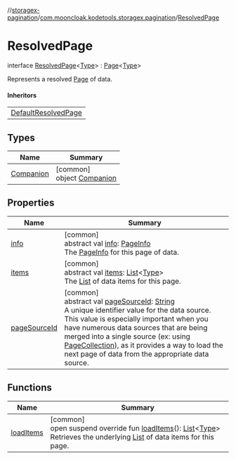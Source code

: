 //[storagex-pagination](../../../index.md)/[com.mooncloak.kodetools.storagex.pagination](../index.md)/[ResolvedPage](index.md)

# ResolvedPage

interface [ResolvedPage](index.md)&lt;[Type](index.md)&gt; : [Page](../-page/index.md)&lt;[Type](index.md)&gt; 

Represents a resolved [Page](../-page/index.md) of data.

#### Inheritors

| |
|---|
| [DefaultResolvedPage](../-default-resolved-page/index.md) |

## Types

| Name | Summary |
|---|---|
| [Companion](-companion/index.md) | [common]<br>object [Companion](-companion/index.md) |

## Properties

| Name | Summary |
|---|---|
| [info](info.md) | [common]<br>abstract val [info](info.md): [PageInfo](../-page-info/index.md)<br>The [PageInfo](../-page-info/index.md) for this page of data. |
| [items](items.md) | [common]<br>abstract val [items](items.md): [List](https://kotlinlang.org/api/latest/jvm/stdlib/kotlin.collections/-list/index.html)&lt;[Type](index.md)&gt;<br>The [List](https://kotlinlang.org/api/latest/jvm/stdlib/kotlin.collections/-list/index.html) of data items for this page. |
| [pageSourceId](page-source-id.md) | [common]<br>abstract val [pageSourceId](page-source-id.md): [String](https://kotlinlang.org/api/latest/jvm/stdlib/kotlin/-string/index.html)<br>A unique identifier value for the data source. This value is especially important when you have numerous data sources that are being merged into a single source (ex: using [PageCollection](../-page-collection/index.md)), as it provides a way to load the next page of data from the appropriate data source. |

## Functions

| Name | Summary |
|---|---|
| [loadItems](load-items.md) | [common]<br>open suspend override fun [loadItems](load-items.md)(): [List](https://kotlinlang.org/api/latest/jvm/stdlib/kotlin.collections/-list/index.html)&lt;[Type](index.md)&gt;<br>Retrieves the underlying [List](https://kotlinlang.org/api/latest/jvm/stdlib/kotlin.collections/-list/index.html) of data items for this page. |
